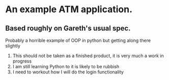 # An example ATM application.
## Based roughly on Gareth's usual spec.

Probably a horrible example of OOP in python but getting along there slightly

1. This should not be taken as a finished product, it is very much a work in progress
2. I am still learning Python to it is likely to be rubbish
3. I need to workout how I will do the login functionality
